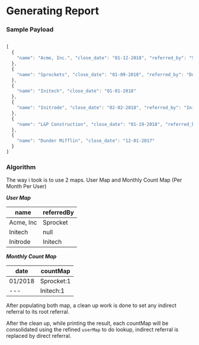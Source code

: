 # Generating Report
### Sample Payload
```javascript

[
  {
    "name": "Acme, Inc.", "close_date": "01-12-2018", "referred_by": "Sprockets"
  },
  {
    "name": "Sprockets", "close_date": "01-09-2018", "referred_by": "Dunder Mifflin"
  },
  {
    "name": "Initech", "close_date": "01-01-2018"
  },
  {
    "name": "Initrode", "close_date": "02-02-2018", "referred_by": "Initech"
  },
  {
    "name": "L&P Construction", "close_date": "01-19-2018", "referred_by": "Initech"
  },
  {
    "name": "Dunder Mifflin", "close_date": "12-01-2017"
  }
]
```

### Algorithm
The way i took is to use 2 maps.
User Map and Monthly Count Map (Per Month Per User)

***User Map***

name | referredBy
--- | ---
Acme, Inc | Sprocket
Initech | null
Initrode | Initech


***Monthly Count Map***

date | countMap
--- | ---
01/2018 | Sprocket:1
 ---    | Initech:1
 
After populating both map, a clean up work is done to set any indirect referral to its root referral. 

After the clean up, while printing the result, each countMap will be consolidated using the refined `userMap` to do lookup, indirect referral is replaced by direct referral. 



